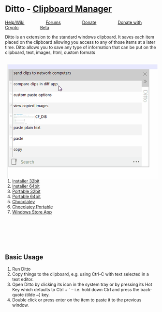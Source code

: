 # Ditto - [Clipboard Manager](https://github.com/sabrogden/Ditto/releases/download/3.23.124.0/DittoSetup_3_23_124_0.exe)

[Help/Wiki](https://github.com/sabrogden/Ditto/wiki)&nbsp; &nbsp; &nbsp; &nbsp; &nbsp;&nbsp; &nbsp; &nbsp; &nbsp; &nbsp;[Forums](https://github.com/sabrogden/Ditto/issues)&nbsp; &nbsp; &nbsp; &nbsp; &nbsp;&nbsp; &nbsp; &nbsp; &nbsp; &nbsp;[Donate](https://www.paypal.com/donate/?item_name=Donation+to+Ditto&cmd=_donations&business=sabrogden%40gmail.com&Z3JncnB0=)&nbsp; &nbsp; &nbsp; &nbsp; &nbsp;&nbsp; &nbsp; &nbsp; &nbsp; &nbsp;[Donate with Crypto](https://commerce.coinbase.com/checkout/f3b7a516-5733-4c96-b1a7-f7602422984a)&nbsp; &nbsp; &nbsp; &nbsp; &nbsp;&nbsp; &nbsp; &nbsp; &nbsp; &nbsp;[Beta](https://ditto-cp.sourceforge.io/beta/)

Ditto is an extension to the standard windows clipboard. It saves each item placed on the clipboard allowing you access to any of those items at a later time. Ditto allows you to save any type of information that can be put on the clipboard, text, images, html, custom formats

<br>  

<img align="right" src="ditto.gif">

1. [Installer 32bit](https://github.com/sabrogden/Ditto/releases/download/3.23.124.0/DittoSetup_3_23_124_0.exe)
2. [Installer 64bit](https://github.com/sabrogden/Ditto/releases/download/3.23.124.0/DittoSetup_64bit_3_23_124_0.exe)
3. [Portable 32bit](https://github.com/sabrogden/Ditto/releases/download/3.23.124.0/DittoPortable_3_23_124_0.zip)
4. [Portable 64bit](https://github.com/sabrogden/Ditto/releases/download/3.23.124.0/DittoPortable_64bit_3_23_124_0.zip)
5. [Chocolatey](https://chocolatey.org/packages/ditto)
6. [Chocolatey Portable](https://chocolatey.org/packages/ditto.portable)
7. [Windows Store App](https://www.microsoft.com/en-us/store/p/ditto-cp/9nblggh3zbjq)  

<br>  
<br>  
<br>  
<br>  
<br>  

## Basic Usage

1. Run Ditto
2. Copy things to the clipboard, e.g. using Ctrl-C with text selected in a text editor.
3. Open Ditto by clicking its icon in the system tray or by pressing its Hot Key which defaults to Ctrl + ` – i.e. hold down Ctrl and press the back-quote (tilde ~) key.
4. Double click or press enter on the item to paste it to the previous window.

